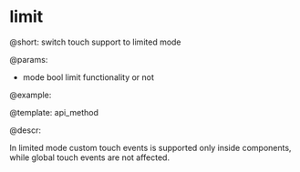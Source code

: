 limit
=============


@short: switch touch support to limited mode


	

@params:
- mode      bool       limit functionality or not


@example:


@template:	api_method

	
@descr:


In  limited mode custom touch events is supported only inside components, while global touch events are not affected. 

